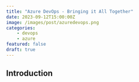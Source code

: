 ```yaml
---
title: "Azure DevOps - Bringing it All Together"
date: 2023-09-12T15:00:00Z
image: /images/post/azuredevops.png
categories: 
    - devops
    - azure
featured: false
draft: true
---
```


## Introduction
